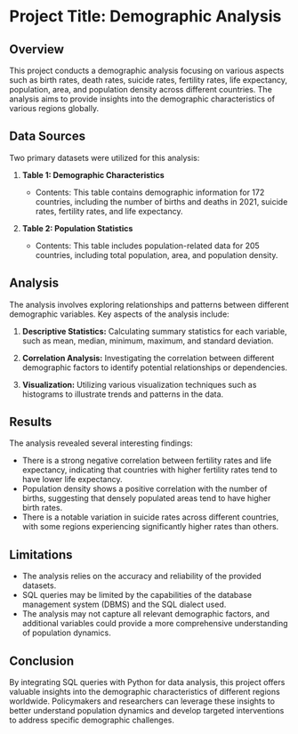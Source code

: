 # Project Title: Demographic Analysis

## Overview
This project conducts a demographic analysis focusing on various aspects such as birth rates, death rates, suicide rates, fertility rates, life expectancy, population, area, and population density across different countries. The analysis aims to provide insights into the demographic characteristics of various regions globally.

## Data Sources
Two primary datasets were utilized for this analysis:

1. **Table 1: Demographic Characteristics**
   - Contents: This table contains demographic information for 172 countries, including the number of births and deaths in 2021, suicide rates, fertility rates, and life expectancy.

2. **Table 2: Population Statistics**
   - Contents: This table includes population-related data for 205 countries, including total population, area, and population density.

## Analysis
The analysis involves exploring relationships and patterns between different demographic variables. Key aspects of the analysis include:

1. **Descriptive Statistics:** Calculating summary statistics for each variable, such as mean, median, minimum, maximum, and standard deviation.

2. **Correlation Analysis:** Investigating the correlation between different demographic factors to identify potential relationships or dependencies.

3. **Visualization:** Utilizing various visualization techniques such as histograms to illustrate trends and patterns in the data.

## Results
The analysis revealed several interesting findings:

- There is a strong negative correlation between fertility rates and life expectancy, indicating that countries with higher fertility rates tend to have lower life expectancy.
- Population density shows a positive correlation with the number of births, suggesting that densely populated areas tend to have higher birth rates.
- There is a notable variation in suicide rates across different countries, with some regions experiencing significantly higher rates than others.

## Limitations
- The analysis relies on the accuracy and reliability of the provided datasets.
- SQL queries may be limited by the capabilities of the database management system (DBMS) and the SQL dialect used.
- The analysis may not capture all relevant demographic factors, and additional variables could provide a more comprehensive understanding of population dynamics.

## Conclusion
By integrating SQL queries with Python for data analysis, this project offers valuable insights into the demographic characteristics of different regions worldwide. Policymakers and researchers can leverage these insights to better understand population dynamics and develop targeted interventions to address specific demographic challenges.
